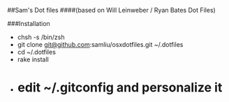 ##Sam's Dot files
####(based on Will Leinweber / Ryan Bates Dot Files)

###Installation
  * chsh -s /bin/zsh
  * git clone git@github.com:samliu/osxdotfiles.git ~/.dotfiles
  * cd ~/.dotfiles
  * rake install
  * # edit ~/.gitconfig and personalize it


